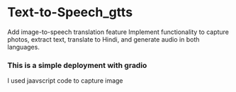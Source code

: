 # Text-to-Speech_gtts
Add image-to-speech translation feature  Implement functionality to capture photos, extract text, translate to Hindi, and generate audio in both languages.


### This is a simple deployment with gradio 
I used jaavscript code to capture image
